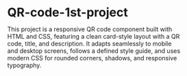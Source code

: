 # QR-code-1st-project
This project is a responsive QR code component built with HTML and CSS, featuring a clean card-style layout with a QR code, title, and description. It adapts seamlessly to mobile and desktop screens, follows a defined style guide, and uses modern CSS for rounded corners, shadows, and responsive typography.
<!DOCTYPE html>
<html lang="en">
<head>
    <meta charset="UTF-8">
    <meta name="viewport" content="width=device-width, initial-scale=1.0">
    <title>QR Code Component</title>
    <style>
        * {
            margin: 0;
            padding: 0;
            box-sizing: border-box;
        }

        body {
            display: flex;
            justify-content: center;
            align-items: center;
            min-height: 100vh;
            background-color: #d6e2f0;
            font-family: 'Outfit', sans-serif;
        }

        .card {
            background-color: #ffffff;
            border-radius: 16px;
            box-shadow: 0 4px 8px rgba(0, 0, 0, 0.1);
            overflow: hidden;
            max-width: 320px;
            text-align: center;
            padding: 16px;
        }

        .card img {
            width: 100%;
            max-width: 280px;
            border-radius: 8px;
            margin-bottom: 16px;
        }

        .card h1 {
            font-size: 1.5rem;
            color: #1f2937;
            margin-bottom: 8px;
        }

        .card p {
            font-size: 1rem;
            color: #6b7280;
            line-height: 1.5;
        }

        @media (min-width: 768px) {
            .card {
                max-width: 350px;
                padding: 24px;
            }

            .card h1 {
                font-size: 1.75rem;
            }

            .card p {
                font-size: 1.125rem;
            }
        }
    </style>
</head>
<body>
    <div class="card">
        <img src="images/image-qr-code.png" alt="QR Code">
        <h1>Improve your front-end skills</h1>
        <p>Scan the QR code to visit our front-end challenges and take your coding skills to the next level!</p>
    </div>
</body>
</html>
